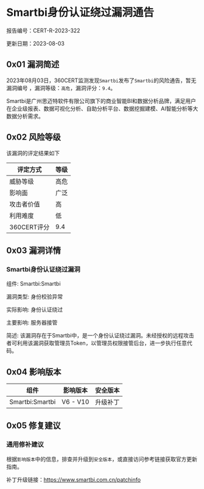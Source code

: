 # Smartbi身份认证绕过漏洞通告

报告编号：CERT-R-2023-322

更新日期：2023-08-03

## 0x01  漏洞简述

2023年08月03日，360CERT监测发现`Smartbi`发布了`Smartbi`的风险通告，暂无漏洞编号 ，漏洞等级：`高危`，漏洞评分：`9.4`。

Smartbi是广州思迈特软件有限公司旗下的商业智能BI和数据分析品牌，满足用户在企业级报表、数据可视化分析、自助分析平台、数据挖掘建模、AI智能分析等大数据分析需求。

## 0x02  风险等级

该漏洞的评定结果如下

| 评定方式    | 等级 |
| ----------- | ---- |
| 威胁等级    | 高危 |
| 影响面      | 广泛 |
| 攻击者价值  | 高   |
| 利用难度    | 低   |
| 360CERT评分 | 9.4  |

## 0x03  漏洞详情

### Smartbi身份认证绕过漏洞

组件: Smartbi:Smartbi

漏洞类型: 身份校验异常

实际影响: 身份认证绕过

主要影响: 服务器接管

简述: 该漏洞存在于Smartbi中，是一个身份认证绕过漏洞。未经授权的远程攻击者可利用该漏洞获取管理员Token，以管理员权限接管后台，进一步执行任意代码。

## 0x04  影响版本

| 组件            | 影响版本 | 安全版本 |
| --------------- | -------- | -------- |
| Smartbi:Smartbi | V6 - V10 | 升级补丁 |

## 0x05  修复建议

### 通用修补建议

根据`影响版本`中的信息，排查并升级到`安全版本`，或直接访问参考链接获取官方更新指南。

补丁升级链接：https://www.smartbi.com.cn/patchinfo